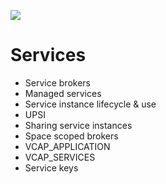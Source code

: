 ![](https://ga4gh.azurewebsites.net/api?repo=CFCD-exercises/services&empty)
# Services

- Service brokers
- Managed services
- Service instance lifecycle & use
- UPSI
- Sharing service instances
- Space scoped brokers
- VCAP_APPLICATION
- VCAP_SERVICES
- Service keys
